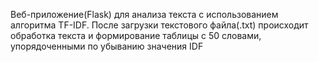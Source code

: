 Веб-приложение(Flask) для анализа текста с использованием алгоритма TF-IDF. После загрузки текстового файла(.txt) происходит обработка текста и формирование таблицы с 50 словами, упорядоченными по убыванию значения IDF
